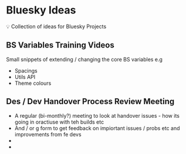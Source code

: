 # Bluesky Ideas

:bulb: Collection of ideas for Bluesky Projects

## BS Variables Training Videos

Small snippets of extending / changing the core BS variables e.g

- Spacings
- Utils API
- Theme colours

## Des / Dev Handover Process Review Meeting

- A regular (bi-monthly?) meeting to look at handover issues - how its going in oractiuse with teh builds etc
- And / or g form to get feedback on impiortant issues / probs etc and improvements from fe devs
-
-